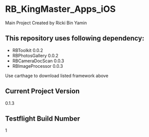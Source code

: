 # RB_KingMaster_Apps_iOS
Main Project
Created by Ricki Bin Yamin

## This repository uses following dependency:
- RBToolkit 0.0.2
- RBPhotosGallery 0.0.2
- RBCameraDocScan 0.0.3
- RBImageProcessor 0.0.3

Use carthage to download listed framework above

## Current Project Version
0.1.3

## Testflight Build Number
1

